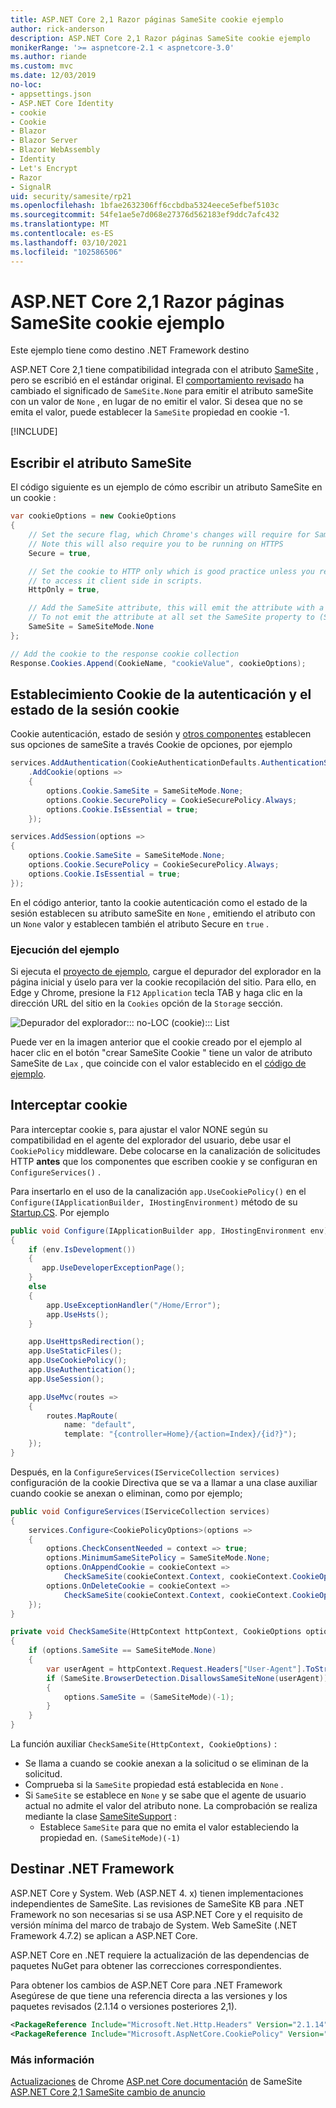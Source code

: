 ```yaml
---
title: ASP.NET Core 2,1 Razor páginas SameSite cookie ejemplo
author: rick-anderson
description: ASP.NET Core 2,1 Razor páginas SameSite cookie ejemplo
monikerRange: '>= aspnetcore-2.1 < aspnetcore-3.0'
ms.author: riande
ms.custom: mvc
ms.date: 12/03/2019
no-loc:
- appsettings.json
- ASP.NET Core Identity
- cookie
- Cookie
- Blazor
- Blazor Server
- Blazor WebAssembly
- Identity
- Let's Encrypt
- Razor
- SignalR
uid: security/samesite/rp21
ms.openlocfilehash: 1bfae2632306ff6ccbdba5324eece5efbef5103c
ms.sourcegitcommit: 54fe1ae5e7d068e27376d562183ef9ddc7afc432
ms.translationtype: MT
ms.contentlocale: es-ES
ms.lasthandoff: 03/10/2021
ms.locfileid: "102586506"
---
```

# <a name="aspnet-core-21-razor-pages-samesite-cookie-sample"></a>ASP.NET Core 2,1 Razor páginas SameSite cookie ejemplo

Este ejemplo tiene como destino .NET Framework destino

ASP.NET Core 2,1 tiene compatibilidad integrada con el atributo [SameSite](https://www.owasp.org/index.php/SameSite) , pero se escribió en el estándar original. El [comportamiento revisado](https://github.com/dotnet/aspnetcore/issues/8212) ha cambiado el significado de `SameSite.None` para emitir el atributo sameSite con un valor de `None` , en lugar de no emitir el valor. Si desea que no se emita el valor, puede establecer la `SameSite` propiedad en cookie -1.

[!INCLUDE[](~/includes/SameSiteIdentity.md)]

## <a name="writing-the-samesite-attribute"></a><a name="sampleCode"></a>Escribir el atributo SameSite

El código siguiente es un ejemplo de cómo escribir un atributo SameSite en un cookie :

```csharp
var cookieOptions = new CookieOptions
{
    // Set the secure flag, which Chrome's changes will require for SameSite none.
    // Note this will also require you to be running on HTTPS
    Secure = true,

    // Set the cookie to HTTP only which is good practice unless you really do need
    // to access it client side in scripts.
    HttpOnly = true,

    // Add the SameSite attribute, this will emit the attribute with a value of none.
    // To not emit the attribute at all set the SameSite property to (SameSiteMode)(-1).
    SameSite = SameSiteMode.None
};

// Add the cookie to the response cookie collection
Response.Cookies.Append(CookieName, "cookieValue", cookieOptions);
```

## <a name="setting-cookie-authentication-and-session-state-cookies"></a>Establecimiento Cookie de la autenticación y el estado de la sesión cookie

Cookie autenticación, estado de sesión y [otros componentes](../samesite.md?view=aspnetcore-2.1) establecen sus opciones de sameSite a través Cookie de opciones, por ejemplo

```csharp
services.AddAuthentication(CookieAuthenticationDefaults.AuthenticationScheme)
    .AddCookie(options =>
    {
        options.Cookie.SameSite = SameSiteMode.None;
        options.Cookie.SecurePolicy = CookieSecurePolicy.Always;
        options.Cookie.IsEssential = true;
    });

services.AddSession(options =>
{
    options.Cookie.SameSite = SameSiteMode.None;
    options.Cookie.SecurePolicy = CookieSecurePolicy.Always;
    options.Cookie.IsEssential = true;
});
```

En el código anterior, tanto la cookie autenticación como el estado de la sesión establecen su atributo sameSite en `None` , emitiendo el atributo con un `None` valor y establecen también el atributo Secure en `true` .

### <a name="run-the-sample"></a>Ejecución del ejemplo

Si ejecuta el [proyecto de ejemplo](https://github.com/blowdart/AspNetSameSiteSamples/tree/master/AspNetCore21RazorPages), cargue el depurador del explorador en la página inicial y úselo para ver la cookie recopilación del sitio. Para ello, en Edge y Chrome, presione la `F12` `Application` tecla TAB y haga clic en la dirección URL del sitio en la `Cookies` opción de la `Storage` sección.

![Depurador del explorador::: no-LOC (cookie)::: List](BrowserDebugger.png)

Puede ver en la imagen anterior que el cookie creado por el ejemplo al hacer clic en el botón "crear SameSite Cookie " tiene un valor de atributo SameSite de `Lax` , que coincide con el valor establecido en el [código de ejemplo](#sampleCode).

## <a name="intercepting-cookies"></a><a name="interception"></a>Interceptar cookie

Para interceptar cookie s, para ajustar el valor NONE según su compatibilidad en el agente del explorador del usuario, debe usar el `CookiePolicy` middleware. Debe colocarse en la canalización de solicitudes HTTP **antes** que los componentes que escriben cookie y se configuran en `ConfigureServices()` .

Para insertarlo en el uso de la canalización `app.UseCookiePolicy()` en el `Configure(IApplicationBuilder, IHostingEnvironment)` método de su [Startup.CS](https://github.com/blowdart/AspNetSameSiteSamples/blob/master/AspNetCore21MVC/Startup.cs). Por ejemplo

```csharp
public void Configure(IApplicationBuilder app, IHostingEnvironment env)
{
    if (env.IsDevelopment())
    {
       app.UseDeveloperExceptionPage();
    }
    else
    {
        app.UseExceptionHandler("/Home/Error");
        app.UseHsts();
    }

    app.UseHttpsRedirection();
    app.UseStaticFiles();
    app.UseCookiePolicy();
    app.UseAuthentication();
    app.UseSession();

    app.UseMvc(routes =>
    {
        routes.MapRoute(
            name: "default",
            template: "{controller=Home}/{action=Index}/{id?}");
    });
}
```

Después, en la `ConfigureServices(IServiceCollection services)` configuración de la cookie Directiva que se va a llamar a una clase auxiliar cuando cookie se anexan o eliminan, como por ejemplo;

```csharp
public void ConfigureServices(IServiceCollection services)
{
    services.Configure<CookiePolicyOptions>(options =>
    {
        options.CheckConsentNeeded = context => true;
        options.MinimumSameSitePolicy = SameSiteMode.None;
        options.OnAppendCookie = cookieContext =>
            CheckSameSite(cookieContext.Context, cookieContext.CookieOptions);
        options.OnDeleteCookie = cookieContext =>
            CheckSameSite(cookieContext.Context, cookieContext.CookieOptions);
    });
}

private void CheckSameSite(HttpContext httpContext, CookieOptions options)
{
    if (options.SameSite == SameSiteMode.None)
    {
        var userAgent = httpContext.Request.Headers["User-Agent"].ToString();
        if (SameSite.BrowserDetection.DisallowsSameSiteNone(userAgent))
        {
            options.SameSite = (SameSiteMode)(-1);
        }
    }
}
```

La función auxiliar `CheckSameSite(HttpContext, CookieOptions)` :

* Se llama a cuando se cookie anexan a la solicitud o se eliminan de la solicitud.
* Comprueba si la `SameSite` propiedad está establecida en `None` .
* Si `SameSite` se establece en `None` y se sabe que el agente de usuario actual no admite el valor del atributo none. La comprobación se realiza mediante la clase [SameSiteSupport](https://github.com/dotnet/AspNetCore.Docs/tree/main/aspnetcore/security/samesite/sample/snippets/SameSiteSupport.cs) :
  * Establece `SameSite` para que no emita el valor estableciendo la propiedad en. `(SameSiteMode)(-1)`

## <a name="targeting-net-framework"></a>Destinar .NET Framework

ASP.NET Core y System. Web (ASP.NET 4. x) tienen implementaciones independientes de SameSite. Las revisiones de SameSite KB para .NET Framework no son necesarias si se usa ASP.NET Core y el requisito de versión mínima del marco de trabajo de System. Web SameSite (.NET Framework 4.7.2) se aplican a ASP.NET Core.

ASP.NET Core en .NET requiere la actualización de las dependencias de paquetes NuGet para obtener las correcciones correspondientes.

Para obtener los cambios de ASP.NET Core para .NET Framework Asegúrese de que tiene una referencia directa a las versiones y los paquetes revisados (2.1.14 o versiones posteriores 2,1).

```xml
<PackageReference Include="Microsoft.Net.Http.Headers" Version="2.1.14" />
<PackageReference Include="Microsoft.AspNetCore.CookiePolicy" Version="2.1.14" />
```

### <a name="more-information"></a>Más información
 
[Actualizaciones](https://www.chromium.org/updates/same-site) 
 de Chrome [ASP.net Core documentación](../samesite.md?view=aspnetcore-2.1) 
 de SameSite [ASP.NET Core 2,1 SameSite cambio de anuncio](https://github.com/dotnet/aspnetcore/issues/8212)